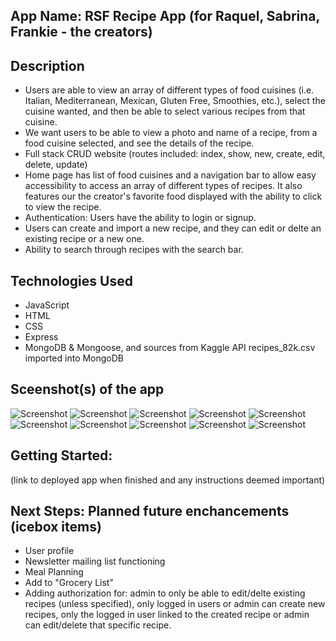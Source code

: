 ## App Name: RSF Recipe App  (for Raquel, Sabrina, Frankie - the creators)

## Description
* Users are able to view an array of different types of food cuisines (i.e. Italian, Mediterranean, Mexican, Gluten Free, Smoothies, etc.), select the cuisine wanted, and then be able to select various recipes from that cuisine.
* We want users to be able to view a photo and name of a recipe, from a food cuisine selected, and see the details of the recipe.
* Full stack CRUD website (routes included: index, show, new, create, edit, delete, update)
* Home page has list of food cuisines and a navigation bar to allow easy accessibility to access an array of different types of recipes. It also features our the creator's favorite food displayed with the ability to click to view the recipe.
* Authentication: Users have the ability to login or signup.
* Users can create and import a new recipe, and they can edit or delte an existing recipe or a new one.
* Ability to search through recipes with the search bar.

## Technologies Used
* JavaScript
* HTML
* CSS
* Express
* MongoDB & Mongoose, and sources from Kaggle API recipes_82k.csv imported into MongoDB

## Sceenshot(s) of the app
![Screenshot](/assets/Screenshot1.png)
![Screenshot](/assets/Screenshot2.png)
![Screenshot](/assets/Screenshot3.png)
![Screenshot](/assets/Screenshot4.png)
![Screenshot](/assets/Screenshot5.png)
![Screenshot](/assets/Screenshot6.png)
![Screenshot](/assets/Screenshot7.png)
![Screenshot](/assets/Screenshot8.png)
![Screenshot](/assets/Screenshot9.png)
![Screenshot](/assets/Screenshot10.png)

## Getting Started:
(link to deployed app when finished and any instructions deemed important)

## Next Steps: Planned future enchancements (icebox items)
* User profile
* Newsletter mailing list functioning
* Meal Planning
* Add to "Grocery List"
* Adding authorization for: admin to only be able to edit/delte existing recipes (unless specified), only logged in users or admin can create new recipes, only the logged in user linked to the created recipe or admin can edit/delete that specific recipe.

